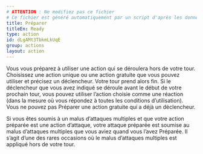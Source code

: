 ```yaml
---
# ATTENTION : Ne modifiez pas ce fichier
# Ce fichier est généré automatiquement par un script d'après les données du module Foundry VTT officiel et de sa traduction
title: Préparer
titleEn: Ready
type: action
id: dLgAMt3TbkmLkUqE
group: actions
layout: action
---
```

<p>Vous vous préparez à utiliser une action qui se déroulera hors de votre tour. Choisissez une action unique ou une action gratuite que vous pouvez utiliser et précisez un déclencheur. Votre tour prend alors fin. Si le déclencheur que vous avez indiqué se déroule avant le début de votre prochain tour, vous pouvez utiliser l’action choisie comme une réaction (dans la mesure où vous répondez à toutes les conditions d’utilisation). Vous ne pouvez pas Préparer une action gratuite qui a déjà un déclencheur.</p><p>Si vous êtes soumis à un malus d’attaques multiples et que votre action préparée est une action d’attaque, votre attaque préparée est soumise au malus d’attaques multiples que vous aviez quand vous l’avez Préparée. Il s’agit d’une des rares occasions où le malus d’attaques multiples est appliqué hors de votre tour.</p>
